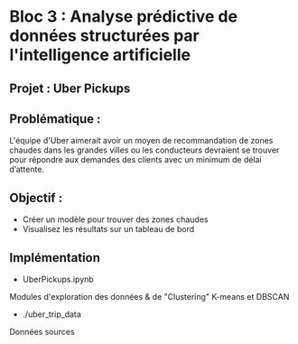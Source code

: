 # Bloc 3 : Analyse prédictive de données structurées par l'intelligence artificielle

## Projet : Uber Pickups

## Problématique :
L'équipe d'Uber aimerait avoir un moyen de recommandation de zones chaudes dans les grandes villes ou les conducteurs devraient se trouver pour répondre aux demandes des clients avec un minimum de délai d’attente.

## Objectif :
* Créer un modèle pour trouver des zones chaudes
* Visualisez les résultats sur un tableau de bord

## Implémentation
* UberPickups.ipynb

Modules d'exploration des données & de "Clustering" K-means et DBSCAN

* ./uber_trip_data

Données sources
